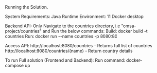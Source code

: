 Running the Solution.

System Requirements:
  Java Runtime Environment: 11
  Docker desktop
  
Backend API: Only
Navigate to the countries directory, i.e "omsa-project/countries" and Run the below commands:
  Build: docker build -t countries
  Run: docker run --name countries -p 8080:80

  Access API: 
    http://localhost:8080/countries - Returns full list of countries
    http://localhost:8080/countries/{name} - Return country details

To run Full solution (Frontend and Backend):
  Run command: docker-compose up
    
      

